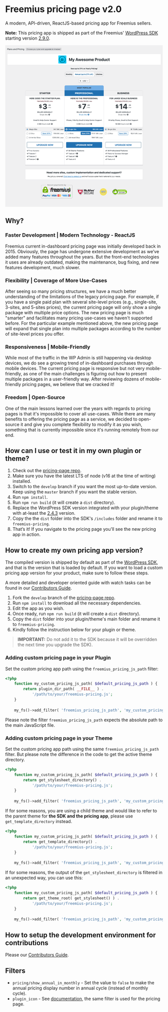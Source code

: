 # Freemius pricing page v2.0

A modern, API-driven, ReactJS-based pricing app for Freemius sellers.

**Note:** This pricing app is shipped as part of the Freemius'
[WordPress SDK](https://github.com/Freemius/wordpress-sdk) starting version
[2.9.0](https://github.com/Freemius/wordpress-sdk/releases/tag/2.9.0).

![Pricing app screenshot](screenshot-1.png?raw=true)

## Why?

### Faster Development | Modern Technology - ReactJS

Freemius current in-dashboard pricing page was initially developed back in 2015.
Obviously, the page has undergone extensive development as we’ve added many
features throughout the years. But the front-end technologies it uses are
already outdated, making the maintenance, bug fixing, and new features
development, much slower.

### Flexibility | Coverage of More Use-Cases

After seeing so many pricing structures, we have a much better understanding of
the limitations of the legacy pricing page. For example, if you have a single
paid plan with several site-level prices (e.g., single-site, 3-sites, and
5-sites prices), the current pricing page will only show a single package with
multiple price options. The new pricing page is much "smarter" and facilitates
many pricing use-cases we haven't supported before. For the particular example
mentioned above, the new pricing page will expand that single plan into multiple
packages according to the number of site-level prices you offer.

### Responsiveness | Mobile-Friendly

While most of the traffic in the WP Admin is still happening via desktop
devices, we do see a growing trend of in-dashboard purchases through mobile
devices. The current pricing page is responsive but not very mobile-friendly, as
one of the main challenges is figuring out how to present multiple packages in a
user-friendly way. After reviewing dozens of mobile-friendly pricing pages, we
believe that we cracked it!

### Freedom | Open-Source

One of the main lessons learned over the years with regards to pricing pages is
that it's impossible to cover all use-cases. While there are many benefits to
offering the pricing page as a service, we decided to open-source it and give
you complete flexibility to modify it as you wish, something that is currently
impossible since it's running remotely from our end.

## How can I use or test it in my own plugin or theme?

1. Check out the [pricing-page repo](https://github.com/Freemius/pricing-page).
2. Make sure you have the latest LTS of node (v16 at the time of writing)
   installed.
3. Switch to the `develop` branch if you want the most up-to-date version. Keep
   using the `master` branch if you want the stable version.
4. Run `npm install`.
5. Run `npm run build` (it will create a `dist` directory).
6. Replace the WordPress SDK version integrated with your plugin/theme with
   at-least the
   [2.4.3](https://github.com/Freemius/wordpress-sdk/releases/tag/2.4.3)
   version.
7. Copy the the `dist` folder into the SDK's `/includes` folder and rename it to
   `freemius-pricing`.
8. That’s it! If you navigate to the pricing page you'll see the new pricing app
   in action.

## How to create my own pricing app version?

The compiled version is shipped by default as part of the
[WordPress SDK](https://github.com/Freemius/wordpress-sdk), and that is the
version that is loaded by default. If you want to load a custom pricing app
version for your product, make sure to follow these steps.

A more detailed and developer oriented guide with watch tasks can be found in
our [Contributors Guide](CONTRIBUTING.md).

1. Fork the `develop` branch of the
   [pricing-page repo](https://github.com/Freemius/pricing-page).
2. Run `npm install` to download all the necessary dependencies.
3. Edit the app as you wish.
4. Once ready, run `npm run build` (it will create a `dist` directory).
5. Copy the `dist` folder into your plugin/theme's main folder and rename it to
   `freemius-pricing`.
6. Kindly follow the instruction below for your plugin or theme.

> **IMPORTANT:** Do not add it to the SDK because it will be overridden the next
> time you upgrade the SDK).

### Adding custom pricing page in your Plugin

Set the custom pricing app path using the `freemius_pricing_js_path` filter:

```php
<?php
    function my_custom_pricing_js_path( $default_pricing_js_path ) {
        return plugin_dir_path( __FILE__ ) .
            '/path/to/your/freemius-pricing.js';
    }

    my_fs()->add_filter( 'freemius_pricing_js_path', 'my_custom_pricing_js_path' );
```

Please note the filter `freemius_pricing_js_path` expects the absolute path to
the main JavaScript file.

### Adding custom pricing page in your Theme

Set the custom pricing app path using the same `freemius_pricing_js_path`
filter. But please note the difference in the code to get the active theme
directory.

```php
<?php
    function my_custom_pricing_js_path( $default_pricing_js_path ) {
        return get_stylesheet_directory() .
            '/path/to/your/freemius-pricing.js';
    }

    my_fs()->add_filter( 'freemius_pricing_js_path', 'my_custom_pricing_js_path' );
```

If for some reasons, you are using a child theme and would like to refer to the
parent theme for **the SDK and the pricing app**, please use
`get_template_directory` instead.

```php
<?php
    function my_custom_pricing_js_path( $default_pricing_js_path ) {
        return get_template_directory() .
            '/path/to/your/freemius-pricing.js';
    }

    my_fs()->add_filter( 'freemius_pricing_js_path', 'my_custom_pricing_js_path' );
```

If for some reasons, the output of the `get_stylesheet_directory` is filtered in
an unexpected way, you can use this:

```php
<?php
    function my_custom_pricing_js_path( $default_pricing_js_path ) {
        return get_theme_root( get_stylesheet() ) .
            '/path/to/your/freemius-pricing.js';
    }

    my_fs()->add_filter( 'freemius_pricing_js_path', 'my_custom_pricing_js_path' );
```

## How to setup the development environment for contributions

Please our [Contributors Guide](CONTRIBUTING.md).

## Filters

- `pricing/show_annual_in_monthly` - Set the value to `false` to make the annual
  pricing display number in annual cycle (instead of monthly cycle).
- `plugin_icon` - See
  [documentation](https://freemius.com/help/documentation/wordpress-sdk/opt-in-message/#opt_in_icon_customization),
  the same filter is used for the pricing page.
